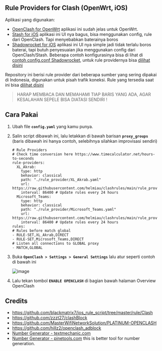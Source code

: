 ## Rule Providers for Clash (OpenWrt, iOS)
Aplikasi yang digunakan:
- [OpenClash for OpenWrt](https://github.com/vernesong/OpenClash)
    aplikasi ini sudah jelas untuk OpenWrt.
- [Stash for iOS](https://apps.apple.com/us/app/stash-rule-based-proxy/id1596063349)
    aplikasi ini UI nya bagus, bisa menggunakan config, rule dari OpenClash. Tapi menyebabkan baterainya boros
- [Shadowrocket for iOS](https://apps.apple.com/us/app/shadowrocket/id932747118)
    aplikasi ini UI nya simple jadi tidak terlalu boros baterai, tapi butuh penyesuaian jika menggunakan config dari OpenClash/Stash. Beberapa contoh konfigurasinya bisa di lihat di [contoh config.conf Shadowrocket](shadowrocket/README.md), untuk rule providernya bisa [dilihat disini](shadowrocket/)

Repository ini berisi rule provider dari beberapa sumber yang sering dipakai di Indonesia, digunakan untuk pisah trafik koneksi. Rule yang tersedia saat ini bisa [dilihat disini](rule_provider/)

> HARAP MEMBACA DAN MEMAHAMI TIAP BARIS YANG ADA, AGAR KESALAHAN SEPELE BISA DIATASI SENDIRI !

## Cara Pakai
1. Ubah file **`config.yaml`** yang kamu punya.
2. Salin script dibawah ini, lalu letakkan di bawah barisan **`proxy_groups`** (baris dibawah ini hanya contoh, selebihnya silahkan improvisasi sendiri)

    ```
    # Rule Providers
    # Check time conversion here https://www.timecalculator.net/hours-to-seconds
    rule-providers:
      XL_Akrab:
        type: http
        behavior: classical
        path: "./rule_provider/XL_Akrab.yaml"
        url: https://raw.githubusercontent.com/helmiau/clashrules/main/rule_provider/XL_Akrab.yaml
        interval: 86400 # Update rules every 24 hours
      Microsoft_Teams:
        type: http
        behavior: classical
        path: "./rule_provider/Microsoft_Teams.yaml"
        url: https://raw.githubusercontent.com/helmiau/clashrules/main/rule_provider/Microsoft_Teams.yaml
        interval: 86400 # Update rules every 24 hours
    rules:
    # Rules before match global
    - RULE-SET,XL_Akrab,DIRECT
    - RULE-SET,Microsoft_Teams,DIRECT
    # Listen all connections to GLOBAL proxy
    - MATCH,GLOBAL
    ```

4. Buka **`OpenClash > Settings > General Settings`** lalu atur seperti contoh di bawah ini

    ![image](https://user-images.githubusercontent.com/20932301/174243963-ae34021c-570d-4847-b693-9ed733ae18b3.png)

5. Lalu tekan tombol **``ENABLE OPENCLASH``** di bagian bawah halaman Overview OpenClash

## Credits
- https://github.com/blackmatrix7/ios_rule_script/tree/master/rule/Clash
- https://github.com/zzzt27/clashBlock
- https://github.com/MasterWifiNetworkSolution/PLATINUM-OPENCLASH
- https://github.com/hillz2/openclash_adblock
- [Number Generator - textmechanic.com](https://textmechanic.com/text-tools/numeration-tools/generate-list-numbers/)
- [Number Generator - pinetools.com](https://pinetools.com/generate-list-numbers) this is better tool for number generation.

